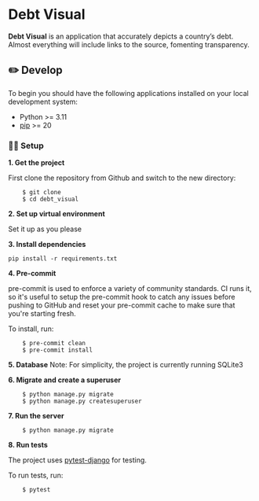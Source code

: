 # **Debt Visual**
**Debt Visual** is an application that accurately depicts a country’s debt. Almost everything will include links to the source, fomenting transparency.

## ✏️ **Develop**
To begin you should have the following applications installed on your local development system:

- Python >= 3.11
- [pip](http://www.pip-installer.org/) >= 20


### 💪🏽 **Setup**

**1. Get the project**

First clone the repository from Github and switch to the new directory:

```linux
    $ git clone
    $ cd debt_visual
```

**2. Set up virtual environment**

Set it up as you please

**3. Install dependencies**

```
pip install -r requirements.txt
```

**4. Pre-commit**

pre-commit is used to enforce a variety of community standards. CI runs it,
so it's useful to setup the pre-commit hook to catch any issues before pushing
to GitHub and reset your pre-commit cache to make sure that you're starting fresh.

To install, run:

```linux
    $ pre-commit clean
    $ pre-commit install
```

**5. Database**
Note: For simplicity, the project is currently running SQLite3

**6. Migrate and create a superuser**

```linux
    $ python manage.py migrate
    $ python manage.py createsuperuser
```

**7. Run the server**

```linux
    $ python manage.py migrate
```

**8. Run tests**

The project uses [pytest-django](https://pytest-django.readthedocs.io/en/latest/index.html) for testing.

To run tests, run:

```linux
    $ pytest
```
